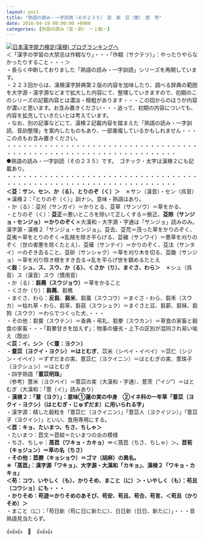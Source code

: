 ```yaml
---
layout: post
title: "熟語の読み・一字訓読（その２３５）　芟　芻　苡（薏）　苣　苟"
date: 2016-04-19 00:00:00 +0900
categories: [熟語の読み（音・訓）　ー１級－]
---
```


[![](/syuusyuu9701/assets/images/熟語の読み・一字訓読（その２３５）-芟-芻-苡（薏）-苣-苟-br_c_3028_1.gif)](http://blog.with2.net/link.php?1659096:3028 "日本漢字能力検定(漢検) ブログランキングへ")[日本漢字能力検定(漢検) ブログランキングへ](http://blog.with2.net/link.php?1659096:3028)  
＜「漢字の学習の大禁忌は作輟なり」・・・「作輟（サクテツ）」：やったりやらなかったりすること・・・＞  
・長らく中断しておりました「熟語の読み・一字訓読」シリーズを再開しています。  
・２２３回からは、漢検漢字辞典第２版の内容を加味したり、調べる辞典の範囲を大字源・漢字源などまで拡大した内容にて、整理していきますので、初期のこのシリーズの記載内容とは濃淡・精粗があります・・・この回からのほうが内容が濃いと思います。お含み置きください・・・追って、初期の内容についても、内容を拡充していきたいとは考えています。  
・なお、別の記事などにて、漢検２記載内容を踏まえた「熟語の読み・一字訓読、音訓整理」を案内したものもあり、一部重複しているかもしれません・・・この点もお含み置きください。  
・・・・・・・・・・・・・・・・・・・・・・・・・・・・・・・・・・・・・・・・・・・・・・・・・・・・・・・・・・・・・・・・・・・・  
●熟語の読み・一字訓読（その２３５）です。　ゴチック・太字は漢検２にも記載あり。  
・・・・・・・・・・・・・・・・・・・・・・・・・・・・・・・・・・・・・・・・・・・・・・・・・・・・・・・・・・・・・・・・・・・・  
**＜芟：サン、セン、か（る）、とりのぞ（く）＞**　＊サン（漢音）・セン（呉音）　＊漢検２：「とりのぞ（く）」訓ナシ。意味・熟語はあり。  
・か（る）：芟刈（サンガイ）＝かりとる、芟草（サンソウ）＝草をかる、  
・とりのぞ（く）：**芟正**＝悪いところを除いて正しくする＝刪正、**芟除（サンジョ・センジョ）＝かりのぞく**＊大漢和・大字源・字通は「サンジョ」読みのみ。漢字源・漢検２「サンジョ・センジョ」。芟去、芟荒＝茂った草をかりのぞく、芟夷＝草をとりのぞく→乱賊を除き平らげる、芟穢（サンワイ）＝悪草を刈りのぞく（世の害悪を除くたとえ）、芟薙（サンテイ）＝かりのぞく、芟汰（サンタイ）＝のぞき去ること、芟斫（サンシャク）＝草を刈り木を切る、芟鋤（サンジョ）＝草を刈り除き根をすき去る→乱を平らげ世を鎮めるたとえ  
**＜芻：シュ、ス、スウ、か（る）、くさか（り）、まぐさ、わら＞**　＊シュ（呉音）ス（漢音）スウ（慣用音）  
・か（る）：**芻蕘（スウジョウ）**＝草をかること  
・くさか（り）：**芻蕘**、芻樵  
・まぐさ、わら：**反芻**、**芻米**、芻藁（スウコウ）＝まぐさ・わら、芻禾（スウカ）＝枯れ草・わら、芻草、芻菽（スウシュク）＝まぐさと豆、芻薪、芻秣、芻狗（スウク）＝わらでつくった犬、・・・  
・その他：芻奠（スウテン）＝香典・弔礼、芻豢（スウカン）＝草食の家畜と穀食の家畜・・・「芻豢甘きを加えず」：物事の優劣・上下の区別が混同され易い喩え（既出）  
**＜苡：イ、シ＞（＜薏：ヨク＞）**  
・**薏苡（ヨクイ・ヨクシ）＝はとむぎ**、苡米（シベイ・イベイ）＝苡仁（シジン・イベイ）＝ずずだまの実、薏苡仁（ヨクイニン）＝はとむぎの実、薏珠子（ヨクシュシ）＝はとむぎ  
・四字熟語「**薏苡明珠**」  
（参考）薏米（ヨクベイ）＝薏苡の実（大漢和・字通）、薏茨（“イジ”）＝はとむぎ（大漢和：「薏（イ）」読みあり）  
・**漢検２：「薏（ヨク）」：意味①蓮の実の中身　②イネ科の一年草「薏苡（ヨクイ・ヨクシ）（はとむぎ・じゅずだま）に用いられる字」**  
・漢字源：精した穀粒を「薏苡仁（ヨクイニン）」「薏苡人（ヨクイジン）」「薏苡子（ヨクイシ）」といい、食用専用にする。  
**＜苣：キョ、たいまつ、ちさ、ちしゃ＞**  
・たいまつ：苣文＝苣紋＝たいまつの炎の模様  
・ちさ、ちしゃ：**萵苣（ワキョ・カキョ）＝**＜萵苣（ちさ、ちしゃ）＞**、**苣荀（キョジュン）＝草の名（ちさ）  
・その他：苣勝（キョショウ）＝ゴマ（胡麻）の異名。　  
＊「萵苣」：漢字源「ワキョ」、大字源・大漢和「カキョ」、漢検２「ワキョ・カキョ」  
**＜苟：コウ、いやしく（も）、かりそめ、まこと（に）＞**・いやしく（も）：苟且（コウショ）にも・・・  
・かりそめ：苟遊＝かりそめのあそび、**苟安、苟且、苟合**、苟言、**＜苟且（かりそめ）＞**  
・まこと（に）：「苟日新（苟に日に新たに）、日日新（日日、新たに）」・・・音熟語見当たらず。  
  
👍👍👍　🐒　👍👍👍  
  
  
  
  
  
  
  
  